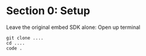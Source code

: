 # Section 0: Setup

Leave the original embed SDK alone: Open up terminal


```
git clone ....
cd ....
code .

```








